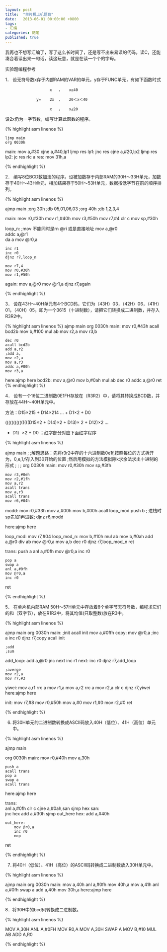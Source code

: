 ```yaml
---
layout: post
title:  "单片机上机题目"
date:   2013-06-01 00:00:00 +0800
tags:
- 汇编
categories: 随笔
published: true
---
```


我再也不想写汇编了，写了这么长时间了，还是写不出来易读的代码。读C，还能凑合着读出来一句话，读这玩意，就是在读一个个的字母。       

实验题编程参考

1．  设无符号数x存于内部RAM的VAR的单元，y存于FUNC单元，有如下函数时式

                        x   ，   x≥40

                  y=    2x  ，   20＜x＜40

                        x   ，   x≤20

   设2x仍为一字节数，编写计算此函数的程序。


{% highlight asm linenos %}

    ljmp main
    org 0030h
main:
    mov a,#30
    cjne a,#40,lp1
    ljmp res
lp1:
    jnc res
    cjne a,#20,lp2
    ljmp res
lp2:
    jc res
    rlc a
res:
    mov 31h,a

{% endhighlight %}

2．  编写8位BCD数加法的程序。设被加数存于内部RAM的30H～33H单元，加数存于40H～43H单元，相加结果存于50H～53H单元，数据按低字节在前的顺序排列。

   
{% highlight asm linenos %}

ajmp main
;org 30h
;db 05,01,06,03
;org 40h
;db 1,2,3,4
 
main:
    mov r0,#30h
    mov r1,#40h
    mov r3,#50h
    mov r7,#4
    clr c
    mov sp,#30h
     
loop_n:
   ;mov 不能同时是rn @ri 或是直接地址
    mov a,@r0    
    addc a,@r1                         
    da a
    mov @r0,a
     
    inc r1
    inc r0
    djnz r7,loop_n
 
    mov r7,4
    mov r0,#30h
    mov r1,#50h
again:
      mov a,@r0
      mov @r1,a
      djnz r7,again
       
{% endhighlight %}  

3．  设在43H～40H单元有4个BCD码，它们为（43H）03，（42H）06，（41H）01，（40H）05。即为一个3615（十进制数），请把它们转换成二进制数，并存入R3R2中。

   
{% highlight asm linenos %}
ajmp main
org 0030h
main:
    mov r0,#43h
    acall bcd2b
    mov b,#100
    mul ab
    mov r2,a
    mov r3,b
 
    dec r0
    acall bcd2b
    add a,r2
    ;add a,
    mov r2,a
    mov a,r3
    addc a,#00h
    mov r3,a
here:ajmp here
bcd2b:
    mov a,@r0
    mov b,#0ah
    mul ab
    dec r0
    addc a,@r0
ret
{% endhighlight %}

4． 设有一个16位二进制数0E1FH存放在（R3R2）中，请将其转换成BCD数，并存放在44H～40H单元中。

方法：D15×215 + D14×214   … + D1×2 + D0

(((((((((((((((D15×2 + D14)×2 + D13)× 2 + D12)×2  … 

+ D1）×2 + D0       ；红字部分对应下面红字程序

{% highlight asm linenos %}

ajmp main
;
;解题思路：先将r3r2中存的十六进制数0e1f,按照每位的方式拆开为，0,e,1,f存入到30开始的位置
;然后用模拟的方法模拟除k求余法求出十进制的形式
;
;
;
org 0030h
main:
    mov r0,#30h
    mov sp,#3fh
 
    mov r3,#0eh
    mov r2,#1fh
    mov a,r2
    acall trans
    mov a,r3
    acall trans
    mov r6,#04h
 
modd:
    mov r0,#33h
    mov a,#00h
    mov b,#00h
    acall loop_mod
    push b
    ; 进栈时sp先加1再进数;
    djnz r6,modd
 
here:ajmp here
 
loop_mod:
    mov r7,#04
    loop_mod_n:
    mov b,#10h
    mul ab
    mov b,#0ah
    add a,@r0
    div ab
    mov @r0,a
    mov a,b
    dec r0
    djnz r7,loop_mod_n
ret
 
trans:
    push a
    anl a,#0fh
    mov @r0,a
    inc r0
 
    pop a
    swap a
    anl a,#0fh
    mov @r0,a
    inc r0
ret

{% endhighlight %}

5． 在单片机内部RAM 50H～57H单元中存放着8个单字节无符号数，编程求它们的和（双字节），放在R1R2中，将其均值(只取整数)放在R3中。

{% highlight asm linenos %}

ajmp main
org 0030h
main:
    ;init
    acall init
    mov a,#0ffh
    copy:
        mov @r0,a
        ;inc a
        inc r0
    djnz r7,copy
    acall init
 
    ;add
    ;sum
add_loop:
    add a,@r0
    jnc next
    inc r1
    next:
    inc r0
    djnz r7,add_loop
 
    ;averge
    mov r2,a
    mov r7,#3
yiwei:
    mov a,r1
    rrc a
    mov r1,a
    mov a,r2
    rrc a
    mov r2,a
    clr c
    djnz r7,yiwei
here:ajmp here
 
init:
    mov r7,#8
    mov r0,#50h
    mov a,#0
    mov r1,#0
    mov r2,#0
ret

{% endhighlight %}

6. 将30H单元的二进制数转换成ASCII码放入40H（低位）、41H（高位）单元中。

{% highlight asm linenos %}

ajmp main
 
org 0030h
main:
    mov r0,#40h
    mov a,30h
 
    push a
    acall trans
    pop a
    swap a
    acall trans
 
here:ajmp here
 
trans:  
        anl a,#0fh
        clr c
        cjne a,#0ah,san
        sjmp hex
    san:    
        jnc hex
        add a,#30h
        sjmp out_here
    hex:
        add a,#40h
 
    out_here:
        mov @r0,a
        inc r0
        nop
ret

{% endhighlight %}


7. 将40H（低位）、41H（高位）的ASCII码转换成二进制数放入30H单元中。

{% highlight asm linenos %}

ajmp main
org 0030h
main:
    mov a,40h
    anl a,#0fh
    mov 40h,a
    mov a,41h
    anl a,#0fh
    swap a
    add a,40h
    mov 30h,a
here:ajmp here

{% endhighlight %}

8．将30H中的bcd码转换成二进制数。

{% highlight asm linenos %}

MOV A,30H
ANL A,#0FH
MOV R0,A
MOV A,30H
SWAP A
MOV B,#10
MUL AB
ADD A,R0

{% endhighlight %}

